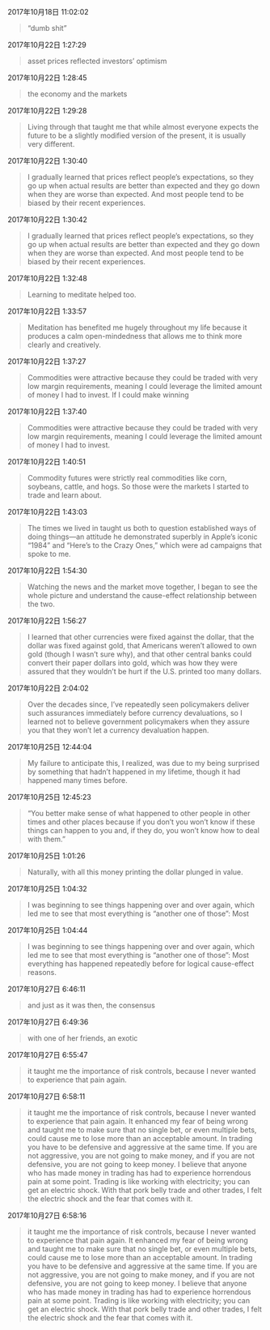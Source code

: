 2017年10月18日 11:02:02
> “dumb shit”

2017年10月22日 1:27:29
> asset prices reflected investors’ optimism

2017年10月22日 1:28:45
> the economy and the markets

2017年10月22日 1:29:28
> Living through that taught me that while almost everyone expects the future to be a slightly modified version of the present, it is usually very different.

2017年10月22日 1:30:40
> I gradually learned that prices reflect people’s expectations, so they go up when actual results are better than expected and they go down when they are worse than expected. And most people tend to be biased by their recent experiences.

2017年10月22日 1:30:42
> I gradually learned that prices reflect people’s expectations, so they go up when actual results are better than expected and they go down when they are worse than expected. And most people tend to be biased by their recent experiences.

2017年10月22日 1:32:48
> Learning to meditate helped too.

2017年10月22日 1:33:57
> Meditation has benefited me hugely throughout my life because it produces a calm open-mindedness that allows me to think more clearly and creatively.

2017年10月22日 1:37:27
> Commodities were attractive because they could be traded with very low margin requirements, meaning I could leverage the limited amount of money I had to invest. If I could make winning

2017年10月22日 1:37:40
> Commodities were attractive because they could be traded with very low margin requirements, meaning I could leverage the limited amount of money I had to invest.

2017年10月22日 1:40:51
> Commodity futures were strictly real commodities like corn, soybeans, cattle, and hogs. So those were the markets I started to trade and learn about.

2017年10月22日 1:43:03
> The times we lived in taught us both to question established ways of doing things—an attitude he demonstrated superbly in Apple’s iconic “1984” and “Here’s to the Crazy Ones,” which were ad campaigns that spoke to me.

2017年10月22日 1:54:30
> Watching the news and the market move together, I began to see the whole picture and understand the cause-effect relationship between the two.

2017年10月22日 1:56:27
> I learned that other currencies were fixed against the dollar, that the dollar was fixed against gold, that Americans weren’t allowed to own gold (though I wasn’t sure why), and that other central banks could convert their paper dollars into gold, which was how they were assured that they wouldn’t be hurt if the U.S. printed too many dollars.

2017年10月22日 2:04:02
> Over the decades since, I’ve repeatedly seen policymakers deliver such assurances immediately before currency devaluations, so I learned not to believe government policymakers when they assure you that they won’t let a currency devaluation happen.

2017年10月25日 12:44:04
> My failure to anticipate this, I realized, was due to my being surprised by something that hadn’t happened in my lifetime, though it had happened many times before.

2017年10月25日 12:45:23
> “You better make sense of what happened to other people in other times and other places because if you don’t you won’t know if these things can happen to you and, if they do, you won’t know how to deal with them.”

2017年10月25日 1:01:26
> Naturally, with all this money printing the dollar plunged in value.

2017年10月25日 1:04:32
> I was beginning to see things happening over and over again, which led me to see that most everything is “another one of those”: Most

2017年10月25日 1:04:44
> I was beginning to see things happening over and over again, which led me to see that most everything is “another one of those”: Most everything has happened repeatedly before for logical cause-effect reasons.

2017年10月27日 6:46:11
> and just as it was then, the consensus

2017年10月27日 6:49:36
> with one of her friends, an exotic

2017年10月27日 6:55:47
> it taught me the importance of risk controls, because I never wanted to experience that pain again.

2017年10月27日 6:58:11
> it taught me the importance of risk controls, because I never wanted to experience that pain again. It enhanced my fear of being wrong and taught me to make sure that no single bet, or even multiple bets, could cause me to lose more than an acceptable amount. In trading you have to be defensive and aggressive at the same time. If you are not aggressive, you are not going to make money, and if you are not defensive, you are not going to keep money. I believe that anyone who has made money in trading has had to experience horrendous pain at some point. Trading is like working with electricity; you can get an electric shock. With that pork belly trade and other trades, I felt the electric shock and the fear that comes with it.

2017年10月27日 6:58:16
> it taught me the importance of risk controls, because I never wanted to experience that pain again. It enhanced my fear of being wrong and taught me to make sure that no single bet, or even multiple bets, could cause me to lose more than an acceptable amount. In trading you have to be defensive and aggressive at the same time. If you are not aggressive, you are not going to make money, and if you are not defensive, you are not going to keep money. I believe that anyone who has made money in trading has had to experience horrendous pain at some point. Trading is like working with electricity; you can get an electric shock. With that pork belly trade and other trades, I felt the electric shock and the fear that comes with it.

